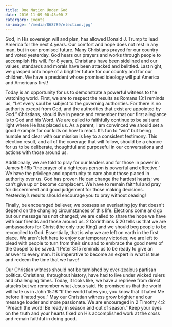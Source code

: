 ```yaml
---
title: One Nation Under God
date: 2016-11-09 00:45:00 Z
catergory: Events
sm-image: "/media/868789/election.jpg"
---
```


God, in His sovereign will and plan, has allowed Donald J. Trump to lead America for the next 4 years. Our comfort and hope does not rest in any man, but in our promised future. Many Christians prayed for our country and voted yesterday. God hears our prayers and works through people to accomplish His will. For 8 years, Christians have been sidelined and our values, standards and morals have been attacked and belittled. Last night, we grasped onto hope of a brighter future for our country and for our children. We have a president whose promised ideology will put America and Americans first!

Today is an opportunity for us to demonstrate a powerful witness to the watching world. First, we are to respect the results as Romans 13:1 reminds us, “Let every soul be subject to the governing authorities. For there is no authority except from God, and the authorities that exist are appointed by God.” Christians, should live in peace and remember that our first allegiance is to God and his Word. We are called to faithfully continue to be salt and light where He has placed us. As a parent, I am convinced we should set a good example for our kids on how to react. It’s fun to “win” but being humble and clear with our mission is key to a consistent testimony. This election result, and all of the coverage that will follow, should be a chance for us to be deliberate, thoughtful and purposeful in our conversations and actions with those around us.

Additionally, we are told to pray for our leaders and for those in power in James 5:16b “the prayer of a righteous person is powerful and effective.” We have the privilege and opportunity to care about those placed in authority over us. God has proven He can change the hardest hearts; we can’t give up or become complacent. We have to remain faithful and pray for discernment and good judgement for those making decisions. Yesterday’s results should encourage you to pray without ceasing!

Finally, be encouraged believer, we possess an everlasting joy that doesn't depend on the changing circumstances of this life. Elections come and go but our message has not changed; we are called to share the hope we have with our friends and those around us. 2 Corinthians 5:20 tells us that we are ambassadors for Christ (the only true King) and we should beg people to be reconciled to God. Essentially, that is why we are left on earth in the first place. We aren’t left here to enjoy our temporary victories; we are left to plead with people to turn from their sins and to embrace the good news of the Gospel to be saved. 1 Peter 3:15 reminds us to be ready to give an answer to every man. It is imperative to become an expert in what is true and redeem the time that we have!

Our Christian witness should not be tarnished by over-zealous partisan politics. Christians, throughout history, have had to live under wicked rulers and challenging times. Today, it looks like, we have a reprieve from direct attacks but we remember what Jesus said. He promised us that the world will hate us in John 15:18 “If the world hates you, you know that it hated Me before it hated you.” May our Christian witness grow brighter and our message louder and more passionate. We are encouraged in 2 Timothy 4:2 “Preach the word! Be ready in season and out of season.” Keep your eyes on the truth and your hearts fixed on His accomplished work at the cross and remain faithful in doing good.

